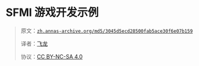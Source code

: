 # SFMl 游戏开发示例

> 原文：[`zh.annas-archive.org/md5/3045d5ecd28500fab5ace30f6e07b159`](https://zh.annas-archive.org/md5/3045d5ecd28500fab5ace30f6e07b159)
> 
> 译者：[飞龙](https://github.com/wizardforcel)
> 
> 协议：[CC BY-NC-SA 4.0](http://creativecommons.org/licenses/by-nc-sa/4.0/)